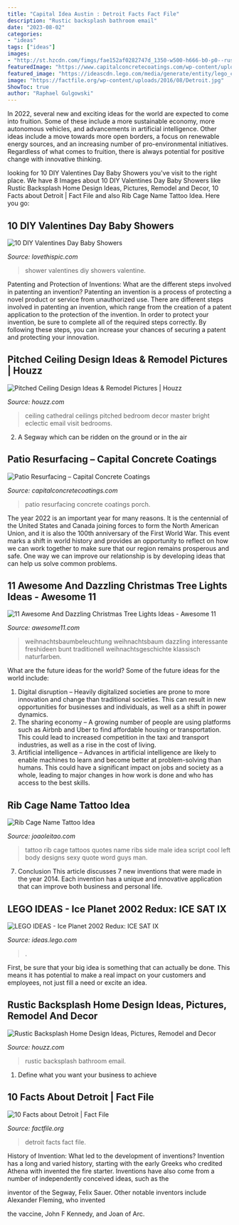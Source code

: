 ```yaml
---
title: "Capital Idea Austin : Detroit Facts Fact File"
description: "Rustic backsplash bathroom email"
date: "2023-08-02"
categories:
- "ideas"
tags: ["ideas"]
images:
- "http://st.hzcdn.com/fimgs/fae152af0282747d_1350-w500-h666-b0-p0--rustic-bathroom.jpg"
featuredImage: "https://www.capitalconcretecoatings.com/wp-content/uploads/2019/03/Back-Porch-Stone-Coat-FINAL2.jpg"
featured_image: "https://ideascdn.lego.com/media/generate/entity/lego_ci/project/a56ce134-f189-4606-93fe-40771edcaf5d/18/resize:1600:900/legacy"
image: "https://factfile.org/wp-content/uploads/2016/08/Detroit.jpg"
ShowToc: true
author: "Raphael Gulgowski"
---
```



In 2022, several new and exciting ideas for the world are expected to come into fruition. Some of these include a more sustainable economy, more autonomous vehicles, and advancements in artificial intelligence. Other ideas include a move towards more open borders, a focus on renewable energy sources, and an increasing number of pro-environmental initiatives. Regardless of what comes to fruition, there is always potential for positive change with innovative thinking.

	

		
looking for 10 DIY Valentines Day Baby Showers you've visit to the right place. We have 8 Images about 10 DIY Valentines Day Baby Showers like Rustic Backsplash Home Design Ideas, Pictures, Remodel and Decor, 10 Facts about Detroit | Fact File and also Rib Cage Name Tattoo Idea. Here you go:
		
    
## 10 DIY Valentines Day Baby Showers

<img loading=lazy src="http://www.lovethispic.com/uploaded_images/blogs/10-Diy-Valentines-Day-Baby-Showers-236-6.jpg" onerror="this.onerror=null;this.src='https://tse3.mm.bing.net/th?id=OIP.WLDVHWa4D2UiEBfXiF8L5gHaJ4&amp;pid=15.1';" alt="10 DIY Valentines Day Baby Showers">

_Source: lovethispic.com_

>shower valentines diy showers valentine. 

	

Patenting and Protection of Inventions: What are the different steps involved in patenting an invention?
Patenting an invention is a process of protecting a novel product or service from unauthorized use. There are different steps involved in patenting an invention, which range from the creation of a patent application to the protection of the invention. In order to protect your invention, be sure to complete all of the required steps correctly. By following these steps, you can increase your chances of securing a patent and protecting your innovation.

    
## Pitched Ceiling Design Ideas &amp; Remodel Pictures | Houzz

<img loading=lazy src="https://st.hzcdn.com/fimgs/724138f400a4950e_5319-w500-h666-b0-p0--eclectic-bedroom.jpg" onerror="this.onerror=null;this.src='https://tse1.mm.bing.net/th?id=OIP.P-KlwhydGYAxlyGwNqRKrAHaJ3&amp;pid=15.1';" alt="Pitched Ceiling Design Ideas &amp; Remodel Pictures | Houzz">

_Source: houzz.com_

>ceiling cathedral ceilings pitched bedroom decor master bright eclectic email visit bedrooms. 

	

2. A Segway which can be ridden on the ground or in the air

    
## Patio Resurfacing – Capital Concrete Coatings

<img loading=lazy src="https://www.capitalconcretecoatings.com/wp-content/uploads/2019/03/Back-Porch-Stone-Coat-FINAL2.jpg" onerror="this.onerror=null;this.src='https://tse2.mm.bing.net/th?id=OIP.M8QDYhYqtxUTliUI9UJP0QHaI9&amp;pid=15.1';" alt="Patio Resurfacing – Capital Concrete Coatings">

_Source: capitalconcretecoatings.com_

>patio resurfacing concrete coatings porch. 

	

The year 2022 is an important year for many reasons. It is the centennial of the United States and Canada joining forces to form the North American Union, and it is also the 100th anniversary of the First World War. This event marks a shift in world history and provides an opportunity to reflect on how we can work together to make sure that our region remains prosperous and safe. One way we can improve our relationship is by developing ideas that can help us solve common problems.

    
## 11 Awesome And Dazzling Christmas Tree Lights Ideas - Awesome 11

<img loading=lazy src="https://www.awesome11.com/wp-content/uploads/2016/11/Christmas-Tree-Lighting.jpg" onerror="this.onerror=null;this.src='https://tse4.mm.bing.net/th?id=OIP.F9q1YIlR96s91jOjm4uH7QHaJ4&amp;pid=15.1';" alt="11 Awesome And Dazzling Christmas Tree Lights Ideas - Awesome 11">

_Source: awesome11.com_

>weihnachtsbaumbeleuchtung weihnachtsbaum dazzling interessante freshideen bunt traditionell weihnachtsgeschichte klassisch naturfarben. 

	

What are the future ideas for the world?
Some of the future ideas for the world include:
1. Digital disruption – Heavily digitalized societies are prone to more innovation and change than traditional societies. This can result in new opportunities for businesses and individuals, as well as a shift in power dynamics.
2. The sharing economy – A growing number of people are using platforms such as Airbnb and Uber to find affordable housing or transportation. This could lead to increased competition in the taxi and transport industries, as well as a rise in the cost of living.
3. Artificial intelligence – Advances in artificial intelligence are likely to enable machines to learn and become better at problem-solving than humans. This could have a significant impact on jobs and society as a whole, leading to major changes in how work is done and who has access to the best skills.

    
## Rib Cage Name Tattoo Idea

<img loading=lazy src="https://www.joaoleitao.com/tattoo-name/wp-content/uploads/rib-name-tattoos-idea-man.jpg" onerror="this.onerror=null;this.src='https://tse3.mm.bing.net/th?id=OIP.MoNy8nzMcI37wqXoKiFiSQHaKa&amp;pid=15.1';" alt="Rib Cage Name Tattoo Idea">

_Source: joaoleitao.com_

>tattoo rib cage tattoos quotes name ribs side male idea script cool left body designs sexy quote word guys man. 

	

7. Conclusion
This article discusses 7 new inventions that were made in the year 2014. Each invention has a unique and innovative application that can improve both business and personal life.

    
## LEGO IDEAS - Ice Planet 2002 Redux: ICE SAT IX

<img loading=lazy src="https://ideascdn.lego.com/media/generate/entity/lego_ci/project/a56ce134-f189-4606-93fe-40771edcaf5d/18/resize:1600:900/legacy" onerror="this.onerror=null;this.src='https://tse4.mm.bing.net/th?id=OIP.eHHAxzXONCY8OGwoYQ1UDQHaEe&amp;pid=15.1';" alt="LEGO IDEAS - Ice Planet 2002 Redux: ICE SAT IX">

_Source: ideas.lego.com_

>. 

	

First, be sure that your big idea is something that can actually be done. This means it has potential to make a real impact on your customers and employees, not just fill a need or excite an idea.

    
## Rustic Backsplash Home Design Ideas, Pictures, Remodel And Decor

<img loading=lazy src="http://st.hzcdn.com/fimgs/fae152af0282747d_1350-w500-h666-b0-p0--rustic-bathroom.jpg" onerror="this.onerror=null;this.src='https://tse4.mm.bing.net/th?id=OIP._tYLRvrwa4lN8OT1eUE8iAHaJ3&amp;pid=15.1';" alt="Rustic Backsplash Home Design Ideas, Pictures, Remodel and Decor">

_Source: houzz.com_

>rustic backsplash bathroom email. 

	

1. Define what you want your business to achieve 

    
## 10 Facts About Detroit | Fact File

<img loading=lazy src="https://factfile.org/wp-content/uploads/2016/08/Detroit.jpg" onerror="this.onerror=null;this.src='https://tse4.mm.bing.net/th?id=OIP.Q7JPe8jatPiK0THoSRuSPwHaEL&amp;pid=15.1';" alt="10 Facts about Detroit | Fact File">

_Source: factfile.org_

>detroit facts fact file. 

	

History of Invention: What led to the development of inventions?
Invention has a long and varied history, starting with the early Greeks who credited Athena with invented the
fire starter. Inventions have also come from a number of independently conceived ideas, such as the

inventor of the Segway, Felix Sauer. Other notable inventors include Alexander Fleming, who invented

the vaccine, John F Kennedy, and Joan of Arc.

